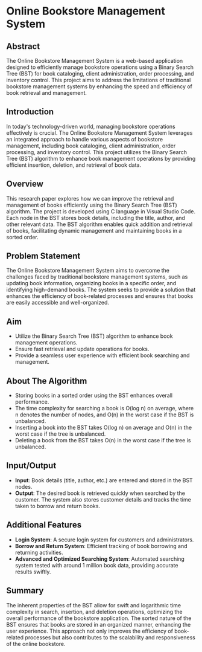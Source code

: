 # Online Bookstore Management System

## Abstract
The Online Bookstore Management System is a web-based application designed to efficiently manage bookstore operations using a Binary Search Tree (BST) for book cataloging, client administration, order processing, and inventory control. This project aims to address the limitations of traditional bookstore management systems by enhancing the speed and efficiency of book retrieval and management.

## Introduction
In today's technology-driven world, managing bookstore operations effectively is crucial. The Online Bookstore Management System leverages an integrated approach to handle various aspects of bookstore management, including book cataloging, client administration, order processing, and inventory control. This project utilizes the Binary Search Tree (BST) algorithm to enhance book management operations by providing efficient insertion, deletion, and retrieval of book data.

## Overview
This research paper explores how we can improve the retrieval and management of books efficiently using the Binary Search Tree (BST) algorithm. The project is developed using C language in Visual Studio Code. Each node in the BST stores book details, including the title, author, and other relevant data. The BST algorithm enables quick addition and retrieval of books, facilitating dynamic management and maintaining books in a sorted order.

## Problem Statement
The Online Bookstore Management System aims to overcome the challenges faced by traditional bookstore management systems, such as updating book information, organizing books in a specific order, and identifying high-demand books. The system seeks to provide a solution that enhances the efficiency of book-related processes and ensures that books are easily accessible and well-organized.

## Aim
- Utilize the Binary Search Tree (BST) algorithm to enhance book management operations.
- Ensure fast retrieval and update operations for books.
- Provide a seamless user experience with efficient book searching and management.

## About The Algorithm
- Storing books in a sorted order using the BST enhances overall performance.
- The time complexity for searching a book is O(log n) on average, where n denotes the number of nodes, and O(n) in the worst case if the BST is unbalanced.
- Inserting a book into the BST takes O(log n) on average and O(n) in the worst case if the tree is unbalanced.
- Deleting a book from the BST takes O(n) in the worst case if the tree is unbalanced.

## Input/Output
- **Input**: Book details (title, author, etc.) are entered and stored in the BST nodes.
- **Output**: The desired book is retrieved quickly when searched by the customer. The system also stores customer details and tracks the time taken to borrow and return books.

## Additional Features
- **Login System**: A secure login system for customers and administrators.
- **Borrow and Return System**: Efficient tracking of book borrowing and returning activities.
- **Advanced and Optimized Searching System**: Automated searching system tested with around 1 million book data, providing accurate results swiftly.

## Summary
The inherent properties of the BST allow for swift and logarithmic time complexity in search, insertion, and deletion operations, optimizing the overall performance of the bookstore application. The sorted nature of the BST ensures that books are stored in an organized manner, enhancing the user experience. This approach not only improves the efficiency of book-related processes but also contributes to the scalability and responsiveness of the online bookstore.


